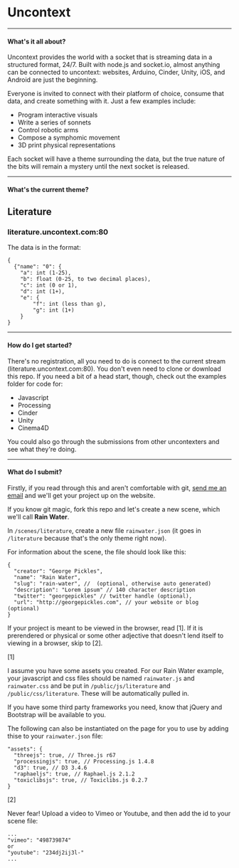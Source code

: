 # Uncontext
***

#### What's it all about?
Uncontext provides the world with a socket that is streaming data in a structured format, 24/7. Built with node.js and socket.io, almost anything can be connected to uncontext: websites, Arduino, Cinder, Unity, iOS, and Android are just the beginning.

Everyone is invited to connect with their platform of choice, consume that data, and create something with it. Just a few examples include:

* Program interactive visuals
* Write a series of sonnets
* Control robotic arms
* Compose a symphomic movement
* 3D print physical representations

Each socket will have a theme surrounding the data, but the true nature of the bits will remain a mystery until the next socket is released.

***

#### What's the current theme?

## Literature
### literature.uncontext.com:80

The data is in the format:

```
{
  {"name": "0": {
  	"a": int (1-25),
  	"b": float (0-25, to two decimal places),
  	"c": int (0 or 1),
  	"d": int (1+),
  	"e": {
  		"f": int (less than g),
  		"g": int (1+)
  	}
}
```
***

#### How do I get started?

There's no registration, all you need to do is connect to the current stream (literature.uncontext.com:80). You don't even need to clone or download this repo. If you need a bit of a head start, though, check out the examples folder for code for:

* Javascript
* Processing
* Cinder
* Unity
* Cinema4D

You could also go through the submissions from other uncontexters and see what they're doing.

***

#### What do I submit?

Firstly, if you read through this and aren't comfortable with git, [send me an email](mailto:thisisjohnbrown@gmail.com) and we'll get your project up on the website.

If you know git magic, fork this repo and let's create a new scene, which we'll call __Rain Water__.

In `/scenes/literature`, create a new file `rainwater.json` (it goes in `/literature` because that's the only theme right now).

For information about the scene, the file should look like this:

```
{
  "creator": "George Pickles",
  "name": "Rain Water",
  "slug": "rain-water", //  (optional, otherwise auto generated)
  "description": "Lorem ipsum" // 140 character description 
  "twitter": "georgepickles" // twitter handle (optional),
  "url": "http://georgepickles.com", // your website or blog (optional)
}
```

If your project is meant to be viewed in the browser, read [1]. If it is prerendered or physical or some other adjective that doesn't lend itself to viewing in a browser, skip to [2].

[1]

I assume you have some assets you created. For our Rain Water example, your javascript and css files should be named `rainwater.js` and `rainwater.css` and be put in `/public/js/literature` and `/public/css/literature`. These will be automatically pulled in.

If you have some third party frameworks you need, know that jQuery and Bootstrap will be available to you.

The following can also be instantiated on the page for you to use by adding thise to your `rainwater.json` file:

```
"assets": {
  "threejs": true, // Three.js r67
  "processingjs": true, // Processing.js 1.4.8
  "d3": true, // D3 3.4.6
  "raphaeljs": true, // Raphael.js 2.1.2
  "toxiclibsjs": true, // Toxiclibs.js 0.2.7
}
```

[2]

Never fear! Upload a video to Vimeo or Youtube, and then add the id to your scene file:

```
...
"vimeo": "498739874"
or 
"youtube": "234dj2ij3l-"
...
```